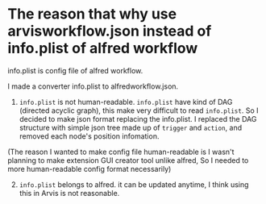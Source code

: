# The reason that why use arvisworkflow.json instead of info.plist of alfred workflow

info.plist is config file of alfred workflow.

I made a converter info.plist to alfredworkflow.json.

1. `info.plist` is not human-readable. `info.plist` have kind of DAG (directed acyclic graph), this make very difficult to read `info.plist`. So I decided to make json format replacing the info.plist. I replaced the DAG structure with simple json tree made up of `trigger` and `action`, and removed each node's position infomation.

(The reason I wanted to make config file human-readable is I wasn't planning to make extension GUI creator tool unlike alfred, So I needed to more human-readable config format necessarily)

2. `info.plist` belongs to alfred. it can be updated anytime, I think using this in Arvis is not reasonable.
